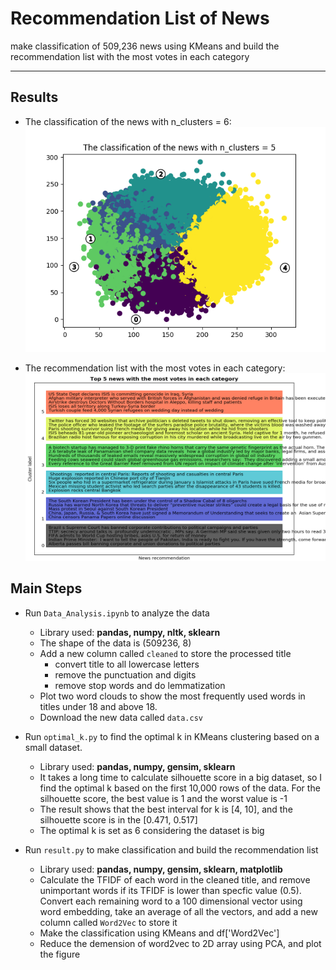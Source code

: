 # Recommendation List of News
make classification of 509,236 news using KMeans and build the recommendation list with the most votes in each category

***
## Results
- The classification of the news with n_clusters = 6:  
  <img src='pic/classification plot.png' width='500'/>

- The recommendation list with the most votes in each category:  
  <img src='pic/recommendation plot.png' width='500' height='300'/>

## Main Steps 
- Run `Data_Analysis.ipynb` to analyze the data
  * Library used: **pandas, numpy, nltk, sklearn**
  * The shape of the data is (509236, 8)
  * Add a new column called `cleaned` to store the processed title
     - convert title to all lowercase letters
     - remove the punctuation and digits
     - remove stop words and do lemmatization
  * Plot two word clouds to show the most frequently used words in titles under 18 and above 18.
  * Download the new data called `data.csv`
  
- Run `optimal_k.py` to find the optimal k in KMeans clustering based on a small dataset.  
  * Library used: **pandas, numpy, gensim, sklearn**
  * It takes a long time to calculate silhouette score in a big dataset, so I find the optimal k based on the first 10,000 rows of the data. For the silhouette score, the best value is 1 and the worst value is -1
  * The result shows that the best interval for k is [4, 10], and the silhouette score is in the [0.471, 0.517]
  * The optimal k is set as 6 considering the dataset is big 
  
- Run `result.py` to make classification and build the recommendation list
  * Library used: **pandas, numpy, gensim, sklearn, matplotlib**
  * Calculate the TFIDF of each word in the cleaned title, and remove unimportant words if its TFIDF is lower than specfic value (0.5). Convert each remaining word to a 100 dimensional vector using word embedding, take an average of all the vectors, and add a new column called `Word2Vec` to store it 
  * Make the classification using KMeans and df['Word2Vec']
  * Reduce the demension of word2vec to 2D array using PCA, and plot the figure
   
